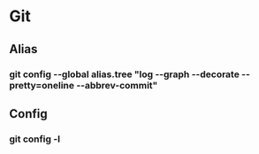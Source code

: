# Git

## Alias

### git config --global alias.tree "log --graph --decorate --pretty=oneline --abbrev-commit"

## Config

### git config -l
